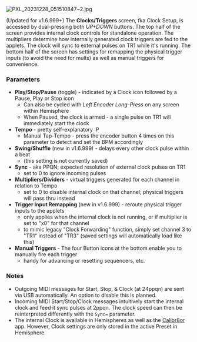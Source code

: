 ![PXL_20231228_051510847~2.jpg](https://github.com/djphazer/O_C-BenisphereSuite/assets/109086194/16bb6eda-0d75-4ca0-9379-093eb5bf3ab8)

(Updated for v1.6.999+)
The **Clocks/Triggers** screen, fka Clock Setup, is accessed by dual-pressing both _UP+DOWN_ buttons. The top half of the screen provides internal clock controls for standalone operation. The multipliers determine how internally generated clock triggers are fed to the applets. The clock will sync to external pulses on TR1 while it's running. The bottom half of the screen has settings for remapping the physical trigger inputs (to avoid the need for mults) as well as manual triggers for convenience.

### Parameters
* **Play/Stop/Pause** (toggle) - indicated by a Clock icon followed by a Pause, Play or Stop icon
  - Can also be cycled with _Left Encoder Long-Press_ on any screen within Hemisphere
  - When Paused, the clock is armed - a single pulse on TR1 will immediately start the clock
* **Tempo** - pretty self-explanatory :P
  - Manual Tap-Tempo - press the encoder button 4 times on this parameter to detect and set the BPM accordingly
* **Swing/Shuffle** (new in v1.6.999) - delays every other clock pulse within a beat
  - (this setting is not currently saved)
* **Sync** - aka PPQN; expected resolution of external clock pulses on TR1
  - set to 0 to ignore incoming pulses
* **Multipliers/Dividers** - virtual triggers generated for each channel in relation to Tempo
  - set to 0 to disable internal clock on that channel; physical triggers will pass thru instead
* **Trigger Input Remapping** (new in v1.6.999) - reroute physical trigger inputs to the applets
  - only applies when the internal clock is not running, or if multiplier is set to "x0" for that channel
  - to mimic legacy "Clock Forwarding" function, simply set channel 3 to "TR1" instead of "TR3" (saved settings will automatically load like this)
* **Manual Triggers** - The four Button icons at the bottom enable you to manually fire each trigger
  - handy for advancing or resetting sequencers, etc.

### Notes
* Outgoing MIDI messages for Start, Stop, & Clock (at 24ppqn) are sent via USB automatically. An option to disable this is planned.
* Incoming MIDI Start/Stop/Clock messages intuitively start the internal clock and feed it sync pulses at 2ppqn. The clock speed can then be reinterpreted differently with the `Sync=` parameter.
* The internal Clock is available in Hemispheres as well as the [Calibr8or](https://github.com/djphazer/O_C-BenisphereSuite/wiki/Calibr8or) app. However, Clock settings are only stored in the active Preset in Hemisphere.